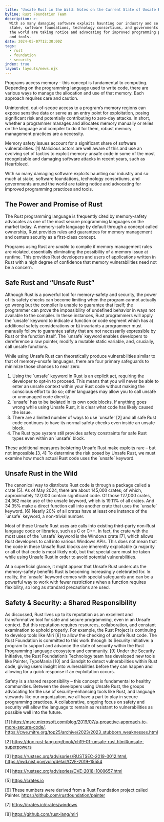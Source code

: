 ```yaml
---
title: 'Unsafe Rust in the Wild: Notes on the Current State of Unsafe Rust'
byline: Rust Foundation Team
description: >-
  With so many damaging software exploits haunting our industry and so much at
  stake, software foundations, technology consortiums, and governments around
  the world are taking notice and advocating for improved programming practices
  and tools. 
date: 2024-05-07T12:30:00Z
tags:
  - rust
  - foundation
  - security
index: true
layout: layouts/news.njk
---
```

Programs access memory – this concept is fundamental to computing. Depending on the programming language used to write code, there are various ways to manage the allocation and use of that memory. Each approach requires care and caution.

Unintended, out-of-scope access to a program’s memory regions can expose sensitive data or serve as an entry point for exploitation, posing significant risk and potentially contributing to zero-day attacks. In short, whether a programmer manages and allocates memory manually or relies on the language and compiler to do it for them, robust memory management practices are a necessity.

Memory safety issues account for a significant share of software vulnerabilities. \[1\] Malicious actors are well aware of this and use an evolving set of tactics to exploit memory-unsafe code in some of the most recognizable and damaging software attacks in recent years, such as Heartbleed.

With so many damaging software exploits haunting our industry and so much at stake, software foundations, technology consortiums, and governments around the world are taking notice and advocating for improved programming practices and tools.

## The Power and Promise of Rust

The Rust programming language is frequently cited by memory-safety advocates as one of the most secure programming languages on the market today. A memory-safe language by default through a concept called ownership, Rust provides rules and guarantees for memory management and centers security as a first-class concept.

Programs using Rust are *unable* to compile if memory management rules are violated, essentially eliminating the possibility of a memory issue at runtime. This provides Rust developers and users of applications written in Rust with a high degree of confidence that memory vulnerabilities need not be a concern.

## Safe Rust and “Unsafe Rust”

Although Rust is a powerful tool for memory-safety and security, the power of its safety checks can become limiting when the program cannot actually go wrong but the compiler is unable to guarantee that itself; the programmer can prove the impossibility of undefined behavior in ways not available to the compiler. In these instances, Rust programmers will apply the \`unsafe\` keyword to indicate a function or code segment which has a) additional safety considerations or b) invariants a programmer must manually follow to guarantee safety that are not necessarily expressible by Rust or the function itself. The \`unsafe\` keyword enables developers to dereference a raw pointer, modify a mutable static variable, and, crucially, call unsafe functions.

While using Unsafe Rust can theoretically produce vulnerabilities similar to that of memory-unsafe languages, there are four primary safeguards to minimize those chances to near zero:

1. Using the \`unsafe\` keyword in Rust is an explicit act, requiring the developer to opt-in to proceed. This means that you will never be able to enter an unsafe context within your Rust code without making the conscious effort to do so; other languages may allow you to call unsafe or unmanaged code directly.
2. \`unsafe\` has to be isolated in its own code blocks. If anything goes wrong while using Unsafe Rust, it is clear what code has likely caused the issue.
3. There are a limited number of ways to use \`unsafe\` \[2\] and all safe Rust code continues to have its normal safety checks even inside an unsafe block.
4. The Rust type system still provides safety constraints for safe Rust types even within an \`unsafe\` block.

These additional measures bolstering Unsafe Rust make exploits rare – but not impossible.\[3, 4\] To determine the risk posed by Unsafe Rust, we must examine how much actual Rust code uses the \`unsafe\` keyword.

## Unsafe Rust in the Wild

The canonical way to distribute Rust code is through a package called a crate \[5\]. As of May 2024, there are about 145,000 crates; of which, approximately 127,000 contain significant code. Of those 127,000 crates, 24,362 make use of the unsafe keyword, which is 19.11% of all crates. And 34.35% make a direct function call into another crate that uses the \`unsafe\` keyword. \[6\] Nearly 20% of all crates have at least one instance of the \`unsafe\` keyword, a non-trivial number.

Most of these Unsafe Rust uses are calls into existing third-party non-Rust language code or libraries, such as C or C++. In fact, the crate with the most uses of the \`unsafe\` keyword is the Windows crate \[7\], which allows Rust developers to call into various Windows APIs. This does not mean that the code in these Unsafe Rust blocks are inherently exploitable (a majority or all of that code is most likely not), but that special care must be taken while using Unsafe Rust in order to avoid potential vulnerabilities.

At a superficial glance, it might appear that Unsafe Rust undercuts the memory-safety benefits Rust is becoming increasingly celebrated for. In reality, the \`unsafe\` keyword comes with special safeguards and can be a powerful way to work with fewer restrictions when a function requires flexibility, so long as standard precautions are used.

## Safety & Security: a Shared Responsibility

As discussed, Rust lives up to its reputation as an excellent and transformative tool for safe and secure programming, even in an Unsafe context. But this reputation requires resources, collaboration, and constant examination to uphold properly. For example, the Rust Project is continuing to develop tools like Miri \[8\] to allow the checking of unsafe Rust code. The Rust Foundation is committed to this work through its Security Initiative: a program to support and advance the state of security within the Rust Programming language ecosystem and community. \[9\] Under the Security Initiative, the Rust Foundation’s Technology team has developed new tools like Painter, TypoMania \[10\] and Sandpit to detect vulnerabilities within Rust code, giving users insight into vulnerabilities before they can happen and allowing for a quick response if an exploitation occurs.

Safety is a shared responsibility – this concept is fundamental to healthy communities. Between the developers using Unsafe Rust, the groups advocating for the use of security-enhancing tools like Rust, and language stewards like our organization, we all have a part to play in secure programming practices. A collaborative, ongoing focus on safety and security will allow the language to remain as resistant to vulnerabilities as possible well into the future.

\[1\] <a href="https://msrc.microsoft.com/blog/2019/07/a-proactive-approach-to-more-secure-code/\" title="A proactive approach to more secure code" target="_blank" rel="noopener">https://msrc.microsoft.com/blog/2019/07/a-proactive-approach-to-more-secure-code/</a>, <a href="https://cwe.mitre.org/top25/archive/2023/2023_stubborn_weaknesses.html" title="Common Weakness Enumeration (CWE)" target="_blank" rel="noopener">https://cwe.mitre.org/top25/archive/2023/2023_stubborn_weaknesses.html </a>

\[2\] <a href="https://doc.rust-lang.org/book/ch19-01-unsafe-rust.html#unsafe-superpowers" title="Unsafe Rust" target="_blank" rel="noopener">https://doc.rust-lang.org/book/ch19-01-unsafe-rust.html#unsafe-superpowers</a>

\[3\] <a href="https://rustsec.org/advisories/RUSTSEC-2019-0012.html" title="RUSTSEC-2019-0012" target="_blank" rel="noopener">https://rustsec.org/advisories/RUSTSEC-2019-0012.html</a>, <a href="https://nvd.nist.gov/vuln/detail/CVE-2019-15554" title=" CVE-2019-15554 Detail" target="_blank" rel="noopener">https://nvd.nist.gov/vuln/detail/CVE-2019-15554 </a>

\[4\] <a href="https://rustsec.org/advisories/CVE-2018-1000657.html" title="Buffer overflow vulnerability in VecDeque::reserve()" target="_blank" rel="noopener">https://rustsec.org/advisories/CVE-2018-1000657.html</a>

\[5\] <a href="https://crates.io" title="crates.io: Rust Package Manager" target="_blank" rel="noopener">https://crates.io</a>

\[6\] These numbers were derived from a Rust Foundation project called Painter. <a href="https://github.com/rustfoundation/painter" title="The Rust Foundation Project: Painter" target="_blank" rel="noopener">https://github.com/rustfoundation/painter</a>

\[7\] <a href="https://crates.io/crates/windows" title="Rust for Windows" target="_blank" rel="noopener">https://crates.io/crates/windows</a>

\[8\] <a href="https://github.com/rust-lang/miri" title="Miri: Undefined Behavior detection tool for Rust" target="_blank" rel="noopener">https://github.com/rust-lang/miri</a>

&nbsp;

&nbsp;